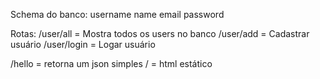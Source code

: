 Schema do banco:
username
name
email
password

Rotas:
/user/all = Mostra todos os users no banco
/user/add = Cadastrar usuário
/user/login = Logar usuário


/hello = retorna um json simples
/ = html estático
